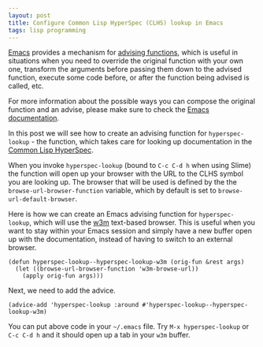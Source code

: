 ```yaml
---
layout: post
title: Configure Common Lisp HyperSpec (CLHS) lookup in Emacs
tags: lisp programming
---
```

[Emacs](https://www.gnu.org/software/emacs/) provides a mechanism for
[advising
functions](https://www.gnu.org/software/emacs/manual/html_node/elisp/Advising-Functions.html),
which is useful in situations when you need to override the original
function with your own one, transform the arguments before passing
them down to the advised function, execute some code before, or after
the function being advised is called, etc.

For more information about the possible ways you can compose the
original function and an advise, please make sure to check the [Emacs
documentation](https://www.gnu.org/software/emacs/manual/html_node/elisp/Advice-combinators.html#Advice-combinators).

In this post we will see how to create an advising function for
`hyperspec-lookup` - the function, which takes care for looking up
documentation in the [Common Lisp
HyperSpec](http://www.lispworks.com/documentation/common-lisp.html).

When you invoke `hyperspec-lookup` (bound to `C-c C-d h` when using Slime) the function
will open up your browser with the URL to the CLHS symbol you are looking up.
The browser that will be used is defined by the the `browse-url-browser-function` variable,
which by default is set to `browse-url-default-browser`.

Here is how we can create an Emacs advising function for
`hyperspec-lookup`, which will use the
[w3m](http://w3m.sourceforge.net) text-based browser. This is useful
when you want to stay within your Emacs session and simply have a new
buffer open up with the documentation, instead of having to switch to
an external browser.

``` emacs-lisp
(defun hyperspec-lookup--hyperspec-lookup-w3m (orig-fun &rest args)
  (let ((browse-url-browser-function 'w3m-browse-url))
    (apply orig-fun args)))
```

Next, we need to add the advice.

``` emacs-lisp
(advice-add 'hyperspec-lookup :around #'hyperspec-lookup--hyperspec-lookup-w3m)
```

You can put above code in your `~/.emacs` file. Try `M-x hyperspec-lookup` or
`C-c C-d h` and it should open up a tab in your `w3m` buffer.
